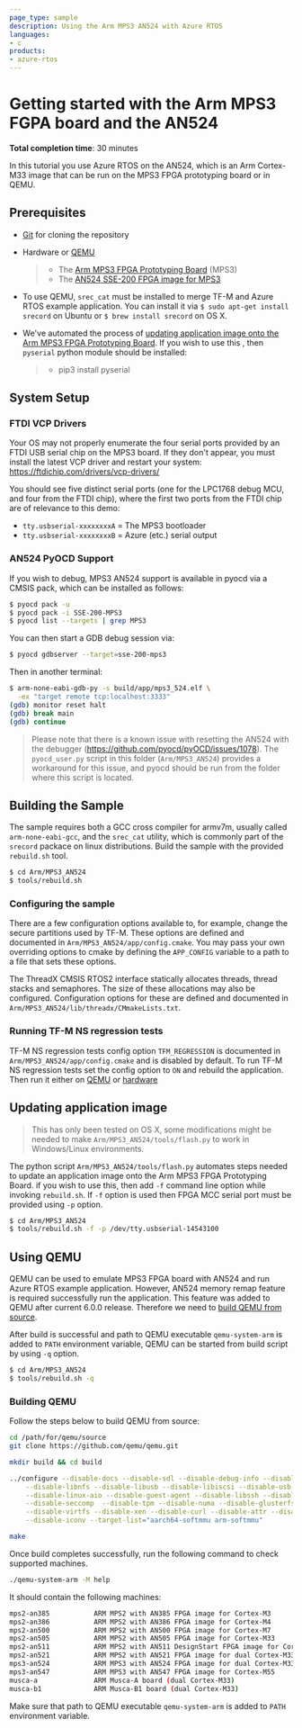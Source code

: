 ```yaml
---
page_type: sample
description: Using the Arm MPS3 AN524 with Azure RTOS
languages:
- c
products:
- azure-rtos
---
```


# Getting started with the Arm MPS3 FGPA board and the AN524

**Total completion time**:  30 minutes

In this tutorial you use Azure RTOS on the AN524, which is an Arm Cortex-M33
image that can be run on the MPS3 FPGA prototyping board or in QEMU.

## Prerequisites

* [Git](https://git-scm.com/downloads) for cloning the repository
* Hardware or [QEMU](#using-qemu)

    > * The [Arm MPS3 FPGA Prototyping Board](https://developer.arm.com/tools-and-software/development-boards/fpga-prototyping-boards/mps3) (MPS3)
    > * The [AN524 SSE-200 FPGA image for MPS3](https://developer.arm.com/tools-and-software/development-boards/fpga-prototyping-boards/download-fpga-images)
* To use QEMU, `srec_cat` must be installed to merge TF-M and Azure RTOS
  example application. You can install it via `$ sudo apt-get install srecord`
  on Ubuntu or `$ brew install srecord` on OS X.
* We've automated the process of [updating application image onto the Arm MPS3
  FPGA Prototyping Board](#updating-application-image). If you wish to use this
  , then `pyserial` python module should be installed:
    > * pip3 install pyserial

## System Setup

### FTDI VCP Drivers

Your OS may not properly enumerate the four serial ports provided by an FTDI
USB serial chip on the MPS3 board. If they don't appear, you must install the
latest VCP driver and restart your system:
https://ftdichip.com/drivers/vcp-drivers/

You should see five distinct serial ports (one for the LPC1768 debug MCU, and
four from the FTDI chip), where the first two ports from the FTDI chip are of
relevance to this demo:

- `tty.usbserial-xxxxxxxxA` = The MPS3 bootloader
- `tty.usbserial-xxxxxxxxB` = Azure (etc.) serial output

### AN524 PyOCD Support

If you wish to debug, MPS3 AN524 support is available in pyocd via a CMSIS
pack, which can be installed as follows:

```bash
$ pyocd pack -u
$ pyocd pack -i SSE-200-MPS3
$ pyocd list --targets | grep MPS3
```

You can then start a GDB debug session via:

```bash
$ pyocd gdbserver --target=sse-200-mps3
```

Then in another terminal:

```bash
$ arm-none-eabi-gdb-py -s build/app/mps3_524.elf \
  -ex "target remote tcp:localhost:3333"
(gdb) monitor reset halt
(gdb) break main
(gdb) continue
```

> Please note that there is a known issue with resetting the AN524 with the
  debugger (https://github.com/pyocd/pyOCD/issues/1078). The `pyocd_user.py`
  script in this folder (`Arm/MPS3_AN524`) provides a workaround for this
  issue, and pyocd should be run from the folder where this script is located.

## Building the Sample

The sample requires both a GCC cross compiler for armv7m, usually called `arm-none-eabi-gcc`,
and the `srec_cat` utility, which is commonly part of the `srecord` packace on linux
distributions. Build the sample with the provided `rebuild.sh` tool.
  
```bash
$ cd Arm/MPS3_AN524
$ tools/rebuild.sh
```

### Configuring the sample

There are a few configuration options available to, for example, change the
secure partitions used by TF-M. These options are defined and documented in 
`Arm/MPS3_AN524/app/config.cmake`. You may pass your own overriding options to
cmake by defining the `APP_CONFIG` variable to a path to a file that sets these
options.

The ThreadX CMSIS RTOS2 interface statically allocates threads, thread stacks
and semaphores. The size of these allocations may also be configured.
Configuration options for these are defined and documented in
`Arm/MPS3_AN524/lib/threadx/CMmakeLists.txt`.

### Running TF-M NS regression tests
TF-M NS regression tests config option `TFM_REGRESSION` is documented in
`Arm/MPS3_AN524/app/config.cmake` and is disabled by default. To run TF-M NS
regression tests set the config option to `ON` and rebuild the application.
Then run it either on [QEMU](#using-qemu) or [hardware](#updating-application-image)

## Updating application image
> This has only been tested on OS X, some modifications might be needed to make
  `Arm/MPS3_AN524/tools/flash.py` to work in Windows/Linux environments.

The python script `Arm/MPS3_AN524/tools/flash.py` automates steps needed to
update an application image onto the Arm MPS3 FPGA Prototyping Board. if you
wish to use this, then add `-f` command line option while invoking `rebuild.sh`.
If `-f` option is used then FPGA MCC serial port must be provided using `-p`
option.

```bash
$ cd Arm/MPS3_AN524
$ tools/rebuild.sh -f -p /dev/tty.usbserial-14543100
```

## Using QEMU
QEMU can be used to emulate MPS3 FPGA board with AN524 and run Azure RTOS
example application. However, AN524 memory remap feature is required
successfully run the application. This feature was added to QEMU after current
6.0.0 release. Therefore we need to [build QEMU from source](#building-qemu).

After build is successful and path to QEMU executable `qemu-system-arm` is
added to `PATH` environment variable, QEMU can be started from build script by
using `-q` option.

```bash
$ cd Arm/MPS3_AN524
$ tools/rebuild.sh -q
```

### Building QEMU
Follow the steps below to build QEMU from source:

```bash
cd /path/for/qemu/source
git clone https://github.com/qemu/qemu.git

mkdir build && cd build

../configure --disable-docs --disable-sdl --disable-debug-info --disable-cap-ng \
    --disable-libnfs --disable-libusb --disable-libiscsi --disable-usb-redir \
    --disable-linux-aio --disable-guest-agent --disable-libssh --disable-vnc-png \
    --disable-seccomp  --disable-tpm --disable-numa --disable-glusterfs \
    --disable-virtfs --disable-xen --disable-curl --disable-attr --disable-curses \
    --disable-iconv --target-list="aarch64-softmmu arm-softmmu"

make
```

Once build completes successfully, run the following command to check supported machines.

```bash
./qemu-system-arm -M help
```
It should contain the following machines:
```bash
mps2-an385           ARM MPS2 with AN385 FPGA image for Cortex-M3
mps2-an386           ARM MPS2 with AN386 FPGA image for Cortex-M4
mps2-an500           ARM MPS2 with AN500 FPGA image for Cortex-M7
mps2-an505           ARM MPS2 with AN505 FPGA image for Cortex-M33
mps2-an511           ARM MPS2 with AN511 DesignStart FPGA image for Cortex-M3
mps2-an521           ARM MPS2 with AN521 FPGA image for dual Cortex-M33
mps3-an524           ARM MPS3 with AN524 FPGA image for dual Cortex-M33
mps3-an547           ARM MPS3 with AN547 FPGA image for Cortex-M55
musca-a              ARM Musca-A board (dual Cortex-M33)
musca-b1             ARM Musca-B1 board (dual Cortex-M33)
```

Make sure that path to QEMU executable `qemu-system-arm` is added to `PATH`
environment variable.
